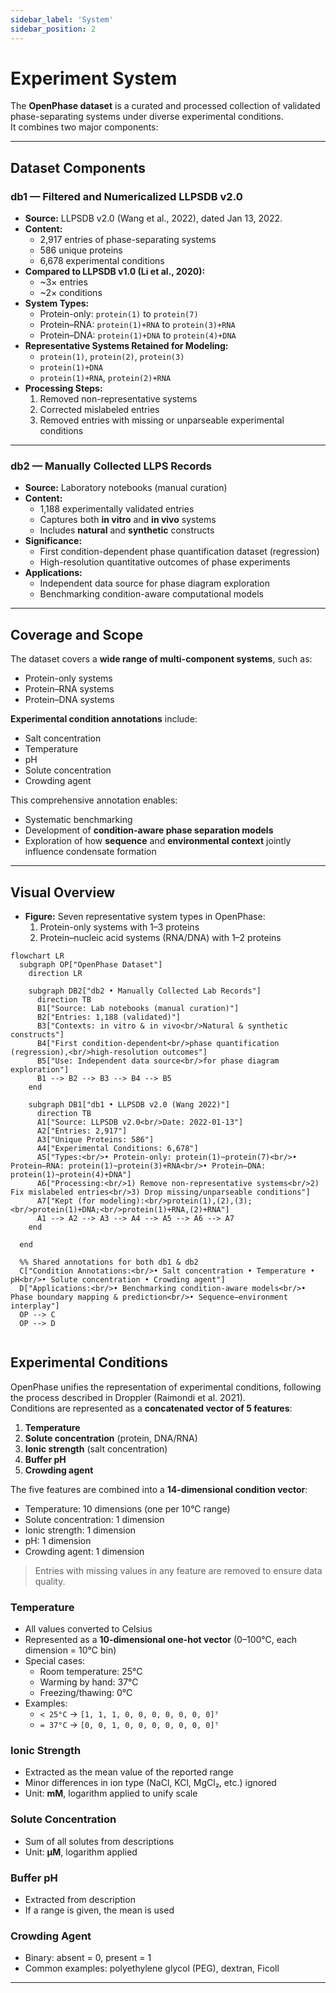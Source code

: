 ```yaml
---
sidebar_label: 'System'
sidebar_position: 2
---
```


# Experiment System

The **OpenPhase dataset** is a curated and processed collection of validated phase-separating systems under diverse experimental conditions.  
It combines two major components:

---

## Dataset Components

### **db1** — Filtered and Numericalized LLPSDB v2.0
- **Source:** LLPSDB v2.0 (Wang et al., 2022), dated Jan 13, 2022.
- **Content:**  
  - 2,917 entries of phase-separating systems  
  - 586 unique proteins  
  - 6,678 experimental conditions  
- **Compared to LLPSDB v1.0 (Li et al., 2020):**
  - ~3× entries  
  - ~2× conditions
- **System Types:**  
  - Protein-only: `protein(1)` to `protein(7)`  
  - Protein–RNA: `protein(1)+RNA` to `protein(3)+RNA`  
  - Protein–DNA: `protein(1)+DNA` to `protein(4)+DNA`
- **Representative Systems Retained for Modeling:**
  - `protein(1)`, `protein(2)`, `protein(3)`
  - `protein(1)+DNA`
  - `protein(1)+RNA`, `protein(2)+RNA`
- **Processing Steps:**
  1. Removed non-representative systems
  2. Corrected mislabeled entries
  3. Removed entries with missing or unparseable experimental conditions

---

### **db2** — Manually Collected LLPS Records
- **Source:** Laboratory notebooks (manual curation)
- **Content:**
  - 1,188 experimentally validated entries
  - Captures both **in vitro** and **in vivo** systems
  - Includes **natural** and **synthetic** constructs
- **Significance:**
  - First condition-dependent phase quantification dataset (regression)
  - High-resolution quantitative outcomes of phase experiments
- **Applications:**
  - Independent data source for phase diagram exploration
  - Benchmarking condition-aware computational models

---

## Coverage and Scope

The dataset covers a **wide range of multi-component systems**, such as:
- Protein-only systems
- Protein–RNA systems
- Protein–DNA systems

**Experimental condition annotations** include:
- Salt concentration
- Temperature
- pH
- Solute concentration
- Crowding agent

This comprehensive annotation enables:
- Systematic benchmarking  
- Development of **condition-aware phase separation models**  
- Exploration of how **sequence** and **environmental context** jointly influence condensate formation

---

## Visual Overview

- **Figure:** Seven representative system types in OpenPhase:
  1. Protein-only systems with 1–3 proteins
  2. Protein–nucleic acid systems (RNA/DNA) with 1–2 proteins


```mermaid
flowchart LR
  subgraph OP["OpenPhase Dataset"]
    direction LR

    subgraph DB2["db2 • Manually Collected Lab Records"]
      direction TB
      B1["Source: Lab notebooks (manual curation)"]
      B2["Entries: 1,188 (validated)"]
      B3["Contexts: in vitro & in vivo<br/>Natural & synthetic constructs"]
      B4["First condition-dependent<br/>phase quantification (regression),<br/>high-resolution outcomes"]
      B5["Use: Independent data source<br/>for phase diagram exploration"]
      B1 --> B2 --> B3 --> B4 --> B5
    end

    subgraph DB1["db1 • LLPSDB v2.0 (Wang 2022)"]
      direction TB
      A1["Source: LLPSDB v2.0<br/>Date: 2022-01-13"]
      A2["Entries: 2,917"]
      A3["Unique Proteins: 586"]
      A4["Experimental Conditions: 6,678"]
      A5["Types:<br/>• Protein-only: protein(1)~protein(7)<br/>• Protein–RNA: protein(1)~protein(3)+RNA<br/>• Protein–DNA: protein(1)~protein(4)+DNA"]
      A6["Processing:<br/>1) Remove non-representative systems<br/>2) Fix mislabeled entries<br/>3) Drop missing/unparseable conditions"]
      A7["Kept (for modeling):<br/>protein(1),(2),(3);<br/>protein(1)+DNA;<br/>protein(1)+RNA,(2)+RNA"]
      A1 --> A2 --> A3 --> A4 --> A5 --> A6 --> A7
    end
    
  end

  %% Shared annotations for both db1 & db2
  C["Condition Annotations:<br/>• Salt concentration • Temperature • pH<br/>• Solute concentration • Crowding agent"]
  D["Applications:<br/>• Benchmarking condition-aware models<br/>• Phase boundary mapping & prediction<br/>• Sequence–environment interplay"]
  OP --> C
  OP --> D
  
  ```

  ## Experimental Conditions

OpenPhase unifies the representation of experimental conditions, following the process described in Droppler (Raimondi et al. 2021).  
Conditions are represented as a **concatenated vector of 5 features**:

1. **Temperature**  
2. **Solute concentration** (protein, DNA/RNA)  
3. **Ionic strength** (salt concentration)  
4. **Buffer pH**  
5. **Crowding agent**  

The five features are combined into a **14-dimensional condition vector**:
- Temperature: 10 dimensions (one per 10°C range)
- Solute concentration: 1 dimension
- Ionic strength: 1 dimension
- pH: 1 dimension
- Crowding agent: 1 dimension

> Entries with missing values in any feature are removed to ensure data quality.

### Temperature
- All values converted to Celsius
- Represented as a **10-dimensional one-hot vector** (0–100°C, each dimension = 10°C bin)
- Special cases:
  - Room temperature: 25°C
  - Warming by hand: 37°C
  - Freezing/thawing: 0°C  
- Examples:
  - `< 25°C` → `[1, 1, 1, 0, 0, 0, 0, 0, 0, 0]ᵀ`
  - `= 37°C` → `[0, 0, 1, 0, 0, 0, 0, 0, 0, 0]ᵀ`

### Ionic Strength
- Extracted as the mean value of the reported range
- Minor differences in ion type (NaCl, KCl, MgCl₂, etc.) ignored
- Unit: **mM**, logarithm applied to unify scale

### Solute Concentration
- Sum of all solutes from descriptions
- Unit: **μM**, logarithm applied

### Buffer pH
- Extracted from description
- If a range is given, the mean is used

### Crowding Agent
- Binary: absent = 0, present = 1
- Common examples: polyethylene glycol (PEG), dextran, Ficoll

---